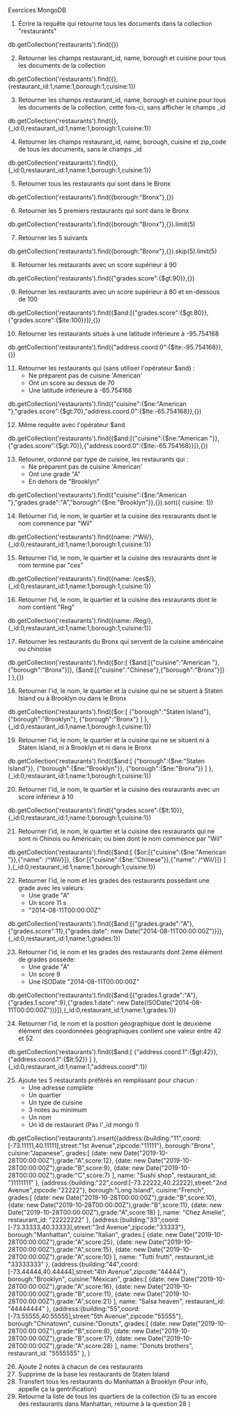 Exercices MongoDB



1. Écrire la requête qui retourne tous les documents dans la collection "restaurants"

db.getCollection('restaurants').find({})

2. Retourner les champs restaurant_id, name, borough et cuisine pour tous les documents de la collection

db.getCollection('restaurants').find({},{restaurant_id:1,name:1,borough:1,cuisine:1})

3. Retourner les champs restaurant_id, name, borough et cuisine pour tous les documents de la collection, cette fois-ci, sans afficher le champs _id

db.getCollection('restaurants').find({},{_id:0,restaurant_id:1,name:1,borough:1,cuisine:1})

4. Retourner les champs restaurant_id, name, borough, cuisine et zip_code de tous les documents, sans le champs _id

db.getCollection('restaurants').find({},{_id:0,restaurant_id:1,name:1,borough:1,cuisine:1})

5. Retourner tous les restaurants qui sont dans le Bronx

db.getCollection('restaurants').find({borough:"Bronx"},{})

6. Retourner les 5 premiers restaurants qui sont dans le Bronx

db.getCollection('restaurants').find({borough:"Bronx"},{}).limit(5)

7. Retourner les 5 suivants

db.getCollection('restaurants').find({borough:"Bronx"},{}).skip(5).limit(5)

8. Retourner les restaurants avec un score supérieur à 90

db.getCollection('restaurants').find({"grades.score":{$gt:90}},{})

9. Retourner les restaurants avec un score supérieur à 80 et en-dessous de 100

db.getCollection('restaurants').find({$and:[{"grades.score":{$gt:80}},{"grades.score":{$lte:100}}]},{})

10. Retourner les restaurants situés à une latitude inférieure à -95.754168

db.getCollection('restaurants').find({"address.coord.0":{$lte:-95.754168}},{})

11. Retourner les restaurants qui (sans utiliser l'opérateur $and) :
    - Ne préparent pas de cuisine 'American'
    - Ont un score au dessus de 70
    - Une latitude inférieure à -65.754168

db.getCollection('restaurants').find({"cuisine":{$ne:"American "},"grades.score":{$gt:70},"address.coord.0":{$lte:-65.754168}},{})


12. Même requête avec l'opérateur $and

db.getCollection('restaurants').find({$and:[{"cuisine":{$ne:"American "}},{"grades.score":{$gt:70}},{"address.coord.0":{$lte:-65.754168}}]},{})

13. Retouner, ordonné par type de cuisine, les restaurants qui :
    - Ne préparent pas de cuisine 'American'
    - Ont une grade "A"
    - En dehors de "Brooklyn"

db.getCollection('restaurants').find({"cuisine":{$ne:"American "},"grades.grade":"A","borough":{$ne:"Brooklyn"}},{}).sort({ cuisine: 1})

14. Retourner l'id, le nom, le quartier et la cuisine des resraurants dont le nom commence par "Wil"

db.getCollection('restaurants').find({name: /^Wil/},{_id:0,restaurant_id:1,name:1,borough:1,cuisine:1})

15. Retourner l'id, le nom, le quartier et la cuisine des resraurants dont le nom termine par "ces"

db.getCollection('restaurants').find({name: /ces$/},{_id:0,restaurant_id:1,name:1,borough:1,cuisine:1})

16. Retourner l'id, le nom, le quartier et la cuisine des resraurants dont le nom contient "Reg"

db.getCollection('restaurants').find({name: /Reg/},{_id:0,restaurant_id:1,name:1,borough:1,cuisine:1})

17. Retourner les restaurants du Bronx qui servent de la cuisine américaine ou chinoise

db.getCollection('restaurants').find({$or:[
                                          {$and:[{"cuisine":"American "},{"borough":"Bronx"}]},
                                          {$and:[{"cuisine":"Chinese"},{"borough":"Bronx"}]}
                                        ]
                                    },{})

18. Retourner l'id, le nom, le quartier et la cuisine qui ne se situent à Staten Island ou à Brooklyn ou dans le Bronx

db.getCollection('restaurants').find({$or:[
                                          {"borough":"Staten Island"},
                                          {"borough":"Brooklyn"},
                                          {"borough":"Bronx"}
                                        ]
                                    },{_id:0,restaurant_id:1,name:1,borough:1,cuisine:1})

19. Retourner l'id, le nom, le quartier et la cuisine qui ne se situent ni à Staten Island, ni à Brooklyn et ni dans le Bronx

db.getCollection('restaurants').find({$and:[
                                          {"borough":{$ne:"Staten Island"}},
                                          {"borough":{$ne:"Brooklyn"}},
                                          {"borough":{$ne:"Bronx"}}
                                        ]
                                    },{_id:0,restaurant_id:1,name:1,borough:1,cuisine:1})

20. Retourner l'id, le nom, le quartier et la cuisine des resraurants avec un score inférieur à 10

db.getCollection('restaurants').find({"grades.score":{$lt:10}},{_id:0,restaurant_id:1,name:1,borough:1,cuisine:1})

21. Retourner l'id, le nom, le quartier et la cuisine des resraurants qui ne sont ni Chinois ou Américain; ou bien dont le nom commence par "Wil"

db.getCollection('restaurants').find({$and:[
                                          {$or:[{"cuisine":{$ne:"American "}},{"name": /^Wil/}]},
                                          {$or:[{"cuisine":{$ne:"Chinese"}},{"name": /^Wil/}]}
                                        ]
                                    },{_id:0,restaurant_id:1,name:1,borough:1,cuisine:1})

22. Retourner l'id, le nom et les grades des restaurants possédant une grade avec les valeurs:
    - Une grade "A"
    - Un score 11 s
    - "2014-08-11T00:00:00Z"

db.getCollection('restaurants').find({$and:[{"grades.grade":"A"},{"grades.score":11},{"grades.date": new Date("2014-08-11T00:00:00Z")}]},{_id:0,restaurant_id:1,name:1,grades:1})

23. Retourner l'id, le nom et les grades des restaurants dont 2eme élément de grades possède:
    - Une grade "A"
    - Un score 9
    - Une ISODate "2014-08-11T00:00:00Z"

db.getCollection('restaurants').find({$and:[{"grades.1.grade":"A"},{"grades.1.score":9},{"grades.1.date": new Date(ISODate("2014-08-11T00:00:00Z"))}]},{_id:0,restaurant_id:1,name:1,grades:1})

24. Retourner l'id, le nom et la position géographique dont le deuxième élément des coordonnées géographiques contient une valeur entre 42 et 52

db.getCollection('restaurants').find({$and:[
                                          {"address.coord.1":{$gt:42}},
                                          {"address.coord.1":{$lt:52}}
                                        ]
                                    },{_id:0,restaurant_id:1,name:1,"address.coord":1})

25. Ajoute tes 5 restaurants préférés en remplissant pour chacun :
    - Une adresse complète
    - Un quartier
    - Un type de cuisine
    - 3 notes au minimum
    - Un nom
    - Un id de restaurant (Pas l'_id mongo !)

db.getCollection('restaurants').insert({address:{building:"11",coord:[-73.11111,40.11111],street:"1st Avenue",zipcode:"11111"},
                                        borough:"Bronx",
                                        cuisine:"Japanese",
                                        grades:[
                                                {date: new Date("2019-10-28T00:00:00Z"),grade:"A",score:12},
                                                {date: new Date("2019-10-28T00:00:00Z"),grade:"B",score:9},
                                                {date: new Date("2019-10-28T00:00:00Z"),grade:"C",score:7}
                                              ],
                                        name: "Sushi shop",
                                        restaurant_id: "11111111"
                                      },
                                      {address:{building:"22",coord:[-73.22222,40.22222],street:"2nd Avenue",zipcode:"22222"},
                                        borough:"Long Island",
                                        cuisine:"French",
                                        grades:[
                                                {date: new Date("2019-10-28T00:00:00Z"),grade:"B",score:10},
                                                {date: new Date("2019-10-28T00:00:00Z"),grade:"B",score:11},
                                                {date: new Date("2019-10-28T00:00:00Z"),grade:"A",score:18}
                                              ],
                                        name: "Chez Amelie",
                                        restaurant_id: "22222222"
                                      },
                                      {address:{building:"33",coord:[-73.33333,40.33333],street:"3rd Avenue",zipcode:"33333"},
                                        borough:"Manhattan",
                                        cuisine:"Italian",
                                        grades:[
                                                {date: new Date("2019-10-28T00:00:00Z"),grade:"A",score:25},
                                                {date: new Date("2019-10-28T00:00:00Z"),grade:"A",score:15},
                                                {date: new Date("2019-10-28T00:00:00Z"),grade:"A",score:10}
                                              ],
                                        name: "Tutti frutti",
                                        restaurant_id: "33333333"
                                      },
                                      {address:{building:"44",coord:[-73.44444,40.44444],street:"4th Avenue",zipcode:"44444"},
                                        borough:"Brooklyn",
                                        cuisine:"Mexican",
                                        grades:[
                                                {date: new Date("2019-10-28T00:00:00Z"),grade:"A",score:16},
                                                {date: new Date("2019-10-28T00:00:00Z"),grade:"B",score:11},
                                                {date: new Date("2019-10-28T00:00:00Z"),grade:"A",score:21}
                                              ],
                                        name: "Salsa heaven",
                                        restaurant_id: "44444444"
                                      },
                                      {address:{building:"55",coord:[-73.55555,40.55555],street:"5th Avenue",zipcode:"55555"},
                                        borough:"Chinatown",
                                        cuisine:"Donuts",
                                        grades:[
                                                {date: new Date("2019-10-28T00:00:00Z"),grade:"B",score:8},
                                                {date: new Date("2019-10-28T00:00:00Z"),grade:"B",score:17},
                                                {date: new Date("2019-10-28T00:00:00Z"),grade:"A",score:28}
                                              ],
                                        name: "Donuts brothers",
                                        restaurant_id: "5555555"
                                      },
                                )

26. Ajoute 2 notes à chacun de ces restaurants
27. Supprime de la base les restaurants de Staten Island
28. Transfert tous les restaurants du Manhattan à Brooklyn (Pour info, appelle ça la gentrification)
29. Retourne la liste de tous les quartiers de la collection (Si tu as encore des restaurants dans Manhattan, retourne à la question 28 )
